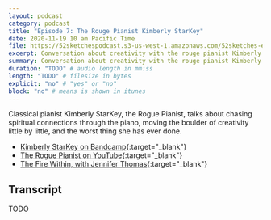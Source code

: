 ```yaml
---
layout: podcast
category: podcast
title: "Episode 7: The Rouge Pianist Kimberly StarKey"
date: 2020-11-19 10 am Pacific Time
file: https://52sketchespodcast.s3-us-west-1.amazonaws.com/52sketches-episode-007-KimberlyStarKey.mp3
excerpt: Conversation about creativity with the rouge pianist Kimberly StarKey
summary: Conversation about creativity with the rouge pianist Kimberly StarKey
duration: "TODO" # audio length in mm:ss
length: "TODO" # filesize in bytes
explicit: "no" # "yes" or "no"
block: "no" # means is shown in itunes
---
```


Classical pianist Kimberly StarKey, the Rogue Pianist, talks about chasing
spiritual connections through the piano, moving the boulder of creativity
little by little, and the worst thing she has ever done.

- [Kimberly StarKey on Bandcamp](https://kimberlystarkey.bandcamp.com){:target="_blank"}
- [The Rogue Pianist on YouTube](https://www.youtube.com/channel/UCpfC4Uvuy_P1uVehPChKRmA){:target="_blank"}
- [The Fire Within, with Jennifer Thomas](https://www.youtube.com/watch?v=sSSj0nTsytg){:target="_blank"}

## Transcript

TODO

